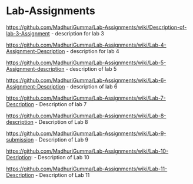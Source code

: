 # Lab-Assignments

https://github.com/MadhuriGumma/Lab-Assignments/wiki/Description-of-lab-3-Assignment - description for lab 3

https://github.com/MadhuriGumma/Lab-Assignments/wiki/Lab-4-Assignment-Description - description for lab 4

https://github.com/MadhuriGumma/Lab-Assignments/wiki/Lab-5-Assignment-description - description of lab 5

https://github.com/MadhuriGumma/Lab-Assignments/wiki/Lab-6-Assignment-Description - description of lab 6

https://github.com/MadhuriGumma/Lab-Assignments/wiki/Lab-7-Description - Description of lab 7

https://github.com/MadhuriGumma/Lab-Assignments/wiki/Lab-8-description - Description of Lab 8

https://github.com/MadhuriGumma/Lab-Assignments/wiki/Lab-9-submission - Description of Lab 9

https://github.com/MadhuriGumma/Lab-Assignments/wiki/Lab-10-Desription: - Description of Lab 10

https://github.com/MadhuriGumma/Lab-Assignments/wiki/Lab-11-Description - Description of Lab 11
